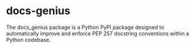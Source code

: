 # docs-genius
The docs_genius package is a Python PyPI package designed to automatically improve and enforce PEP 257 docstring conventions within a Python codebase. 

